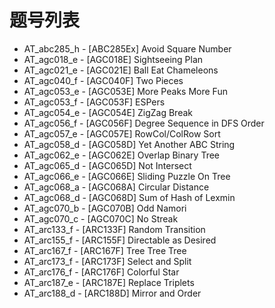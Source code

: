 # 题号列表

- AT_abc285_h - [ABC285Ex] Avoid Square Number
- AT_agc018_e - [AGC018E] Sightseeing Plan
- AT_agc021_e - [AGC021E] Ball Eat Chameleons
- AT_agc040_f - [AGC040F] Two Pieces
- AT_agc053_e - [AGC053E] More Peaks More Fun
- AT_agc053_f - [AGC053F] ESPers
- AT_agc054_e - [AGC054E] ZigZag Break
- AT_agc056_f - [AGC056F] Degree Sequence in DFS Order
- AT_agc057_e - [AGC057E] RowCol/ColRow Sort
- AT_agc058_d - [AGC058D] Yet Another ABC String
- AT_agc062_e - [AGC062E] Overlap Binary Tree
- AT_agc065_d - [AGC065D] Not Intersect
- AT_agc066_e - [AGC066E] Sliding Puzzle On Tree
- AT_agc068_a - [AGC068A] Circular Distance
- AT_agc068_d - [AGC068D] Sum of Hash of Lexmin
- AT_agc070_b - [AGC070B] Odd Namori
- AT_agc070_c - [AGC070C] No Streak
- AT_arc133_f - [ARC133F] Random Transition
- AT_arc155_f - [ARC155F] Directable as Desired
- AT_arc167_f - [ARC167F] Tree Tree Tree
- AT_arc173_f - [ARC173F] Select and Split
- AT_arc176_f - [ARC176F] Colorful Star
- AT_arc187_e - [ARC187E] Replace Triplets
- AT_arc188_d - [ARC188D] Mirror and Order
